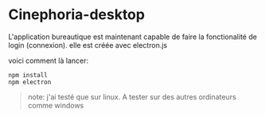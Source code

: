 # Cinephoria-desktop

L'application bureautique est maintenant capable de faire la fonctionalité de login (connexion).
elle est créée avec electron.js

voici comment là lancer:
```
npm install
npm electron
```

> note: j'ai testé que sur linux. A tester sur des autres ordinateurs comme windows